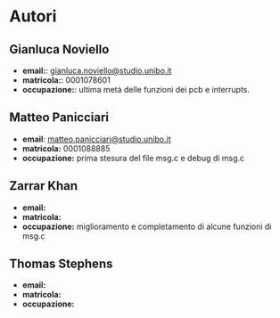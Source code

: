 # Autori

## Gianluca Noviello
- **email:**: gianluca.noviello@studio.unibo.it
- **matricola:**: 0001078601
- **occupazione:**: ultima metà delle funzioni dei pcb e interrupts.

##  Matteo Panicciari
- **email**: matteo.panicciari@studio.unibo.it
- **matricola:** 0001088885
- **occupazione:** prima stesura del file msg.c e debug di msg.c

## Zarrar Khan
- **email:**
- **matricola:**
- **occupazione:** miglioramento e completamento di alcune funzioni di msg.c

## Thomas Stephens
- **email:**
- **matricola:**
- **occupazione:**
